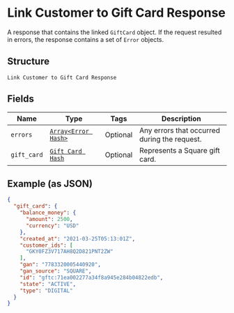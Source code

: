 
# Link Customer to Gift Card Response

A response that contains the linked `GiftCard` object. If the request resulted in errors,
the response contains a set of `Error` objects.

## Structure

`Link Customer to Gift Card Response`

## Fields

| Name | Type | Tags | Description |
|  --- | --- | --- | --- |
| `errors` | [`Array<Error Hash>`](/doc/models/error.md) | Optional | Any errors that occurred during the request. |
| `gift_card` | [`Gift Card Hash`](/doc/models/gift-card.md) | Optional | Represents a Square gift card. |

## Example (as JSON)

```json
{
  "gift_card": {
    "balance_money": {
      "amount": 2500,
      "currency": "USD"
    },
    "created_at": "2021-03-25T05:13:01Z",
    "customer_ids": [
      "GKY0FZ3V717AH8Q2D821PNT2ZW"
    ],
    "gan": "7783320005440920",
    "gan_source": "SQUARE",
    "id": "gftc:71ea002277a34f8a945e284b04822edb",
    "state": "ACTIVE",
    "type": "DIGITAL"
  }
}
```


